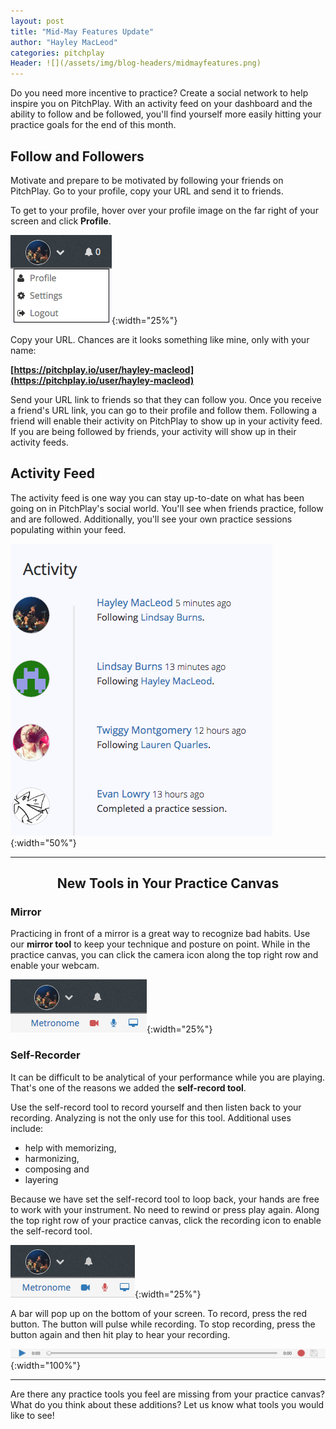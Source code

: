 ```yaml
---
layout: post
title: "Mid-May Features Update"
author: "Hayley MacLeod"
categories: pitchplay
Header: ![](/assets/img/blog-headers/midmayfeatures.png)
---
```

Do you need more incentive to practice? Create a social network to help inspire you on PitchPlay. With an activity feed on your dashboard and the ability to follow and be followed, you'll find yourself more easily hitting your practice goals for the end of this month.

## Follow and Followers

Motivate and prepare to be motivated by following your friends on PitchPlay. Go to your profile, copy your URL and send it to friends.

To get to your profile, hover over your profile image on the far right of your screen and click __Profile__.

![](/assets/img/2016-05-13/gotoprofile.png){:width="25%"}

Copy your URL. Chances are it looks something like mine, only with your name:

__[https://pitchplay.io/user/hayley-macleod](https://pitchplay.io/user/hayley-macleod)__

Send your URL link to friends so that they can follow you. Once you receive a friend's URL link, you can go to their profile and follow them. Following a friend will enable their activity on PitchPlay to show up in your activity feed. If you are being followed by friends, your activity will show up in their activity feeds.

## Activity Feed

The activity feed is one way you can stay up-to-date on what has been going on in PitchPlay's social world. You'll see when friends practice, follow and are followed. Additionally, you'll see your own practice sessions populating within your feed.

![](/assets/img/2016-05-13/activityfeed.png){:width="50%"}

---

## <center> New Tools in Your Practice Canvas

### Mirror

Practicing in front of a mirror is a great way to recognize bad habits. Use our __mirror tool__ to keep your technique and posture on point. While in the practice canvas, you can click the camera icon along the top right row and enable your webcam.

![](/assets/img/2016-05-13/mirror.png){:width="25%"}


### Self-Recorder

It can be difficult to be analytical of your performance while you are playing. That's one of the reasons we added the __self-record tool__.

Use the self-record tool to record yourself and then listen back to your recording. Analyzing is not the only use for this tool. Additional uses include:

* help with memorizing,
* harmonizing,
* composing and
* layering

Because we have set the self-record tool to loop back, your hands are free to work with your instrument. No need to rewind or press play again. Along the top right row of your practice canvas, click the recording icon to enable the self-record tool.

![](/assets/img/2016-05-13/record.png){:width="25%"}

A bar will pop up on the bottom of your screen. To record, press the red button. The button will pulse while recording. To stop recording, press the button again and then hit play to hear your recording.

![](/assets/img/2016-05-13/recordbar.png){:width="100%"}

---
Are there any practice tools you feel are missing from your practice canvas? What do you think about these additions? Let us know what tools you would like to see!
